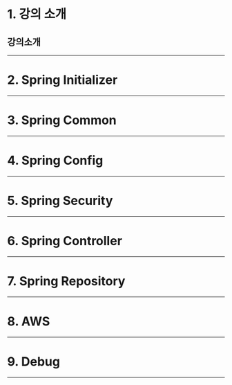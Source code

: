 # 1. 강의 소개
## 강의소개
****
# 2. Spring Initializer

****
# 3. Spring Common

****
# 4. Spring Config

****
# 5. Spring Security

****
# 6. Spring Controller

****
# 7. Spring Repository

****
# 8. AWS

****
# 9. Debug

****